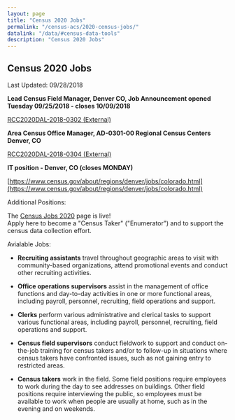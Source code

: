 ```yaml
---
layout: page
title: "Census 2020 Jobs"
permalink: "/census-acs/2020-census-jobs/"
datalink: "/data/#census-data-tools"
description: "Census 2020 Jobs"
---
```


## Census 2020 Jobs

Last Updated: 09/28/2018

**Lead Census Field Manager, Denver CO, Job Announcement opened Tuesday 09/25/2018 - closes 10/09/2018** 

[RCC2020DAL-2018-0302 (External)](https://www.usajobs.gov/GetJob/ViewDetails/511560800)

**Area Census Office Manager, AD-0301-00 Regional Census Centers Denver, CO**

[RCC2020DAL-2018-0304 (External)](https://www.usajobs.gov/GetJob/ViewDetails/511562300)

**IT position - Denver, CO (closes MONDAY)**

[https://www.census.gov/about/regions/denver/jobs/colorado.html](https://www.census.gov/about/regions/denver/jobs/colorado.html)

Additional Positions:

The [Census Jobs 2020](https://2020census.gov/jobs?eml=gd&utm_medium=email&utm_source=govdelivery) page is live!  
Apply here to become a "Census Taker" ("Enumerator") and to support the census data collection effort. 

Avialable Jobs:

* **Recruiting assistants** travel throughout geographic areas to visit with community-based organizations, attend promotional events and conduct other recruiting activities.

* **Office operations supervisors** assist in the management of office functions and day-to-day activities in one or more functional areas, including payroll, personnel, recruiting, field operations and support.

* **Clerks** perform various administrative and clerical tasks to support various functional areas, including payroll, personnel, recruiting, field operations and support.

* **Census field supervisors** conduct fieldwork to support and conduct on-the-job training for census takers and/or to follow-up in situations where census takers have confronted issues, such as not gaining entry to restricted areas.

* **Census takers** work in the field. Some field positions require employees to work during the day to see addresses on buildings. Other field positions require interviewing the public, so employees must be available to work when people are usually at home, such as in the evening and on weekends.

